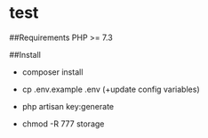 # test

##Requirements
PHP >= 7.3

##Install
- composer install

- cp .env.example .env (+update config variables)

- php artisan key:generate

- chmod -R 777 storage
